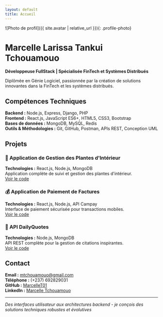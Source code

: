 ```yaml
---
layout: default
title: Accueil
---
```


![Photo de profil]({{ site.avatar | relative_url }}){: .profile-photo}

# Marcelle Larissa Tankui Tchouamouo

**Développeuse FullStack | Spécialisée FinTech et Systèmes Distribués**

Diplômée en Génie Logiciel, passionnée par la création de solutions innovantes dans la FinTech et les systèmes distribués.

## Compétences Techniques

**Backend :** Node.js, Express, Django, PHP  
**Frontend :** React.js, JavaScript ES6+, HTML5, CSS3, Bootstrap  
**Bases de données :** MongoDB, MySQL, Redis  
**Outils & Méthodologies :** Git, GitHub, Postman, APIs REST, Conception UML

## Projets

### 🌿 Application de Gestion des Plantes d'Intérieur
**Technologies :** React.js, Node.js, MongoDB  
Application complète de suivi et gestion des plantes d'intérieur.  
[Voir le code](https://github.com/MarcelleT01/plant-care-app)

### 💰 Application de Paiement de Factures  
**Technologies :** React.js, Node.js, API Campay  
Interface de paiement sécurisée pour transactions mobiles.  
[Voir le code](https://github.com/MarcelleT01/app-paiement-facture)

### 💬 API DailyQuotes
**Technologies :** Node.js, MongoDB  
API REST complète pour la gestion de citations inspirantes.  
[Voir le code](https://github.com/MarcelleT01/dailyquotes-api)

## Contact

**Email :** mtchouamouo@gmail.com  
**Téléphone :** (+237) 692829031  
**GitHub :** [MarcelleT01](https://github.com/MarcelleT01)  
**LinkedIn :** [Marcelle Tchouamouo](https://linkedin.com/in/marcelle-tchouamouo)

---

*Des interfaces utilisateur aux architectures backend - je conçois des solutions techniques robustes et évolutives*
